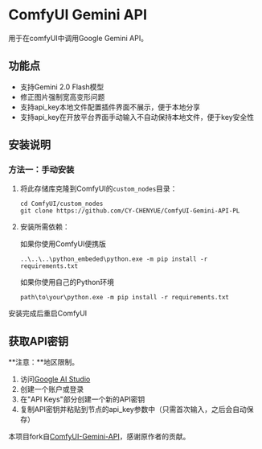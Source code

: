 # ComfyUI Gemini API

用于在comfyUI中调用Google Gemini API。

## 功能点

- 支持Gemini 2.0 Flash模型
- 修正图片强制宽高变形问题
- 支持api_key本地文件配置插件界面不展示，便于本地分享
- 支持api_key在开放平台界面手动输入不自动保持本地文件，便于key安全性

## 安装说明

### 方法一：手动安装

1. 将此存储库克隆到ComfyUI的`custom_nodes`目录：
   ```
   cd ComfyUI/custom_nodes
   git clone https://github.com/CY-CHENYUE/ComfyUI-Gemini-API-PL
   ```

2. 安装所需依赖：

   如果你使用ComfyUI便携版
   ```
   ..\..\..\python_embeded\python.exe -m pip install -r requirements.txt
   ```

   如果你使用自己的Python环境
   ```
   path\to\your\python.exe -m pip install -r requirements.txt
   ```


安装完成后重启ComfyUI

## 获取API密钥
**注意：**地区限制。

1. 访问[Google AI Studio](https://aistudio.google.com/apikey?hl=zh-cn)
2. 创建一个账户或登录
3. 在"API Keys"部分创建一个新的API密钥
4. 复制API密钥并粘贴到节点的api_key参数中（只需首次输入，之后会自动保存）


本项目fork自[ComfyUI-Gemini-API](https://github.com/CY-CHENYUE/ComfyUI-Gemini-API)，感谢原作者的贡献。
